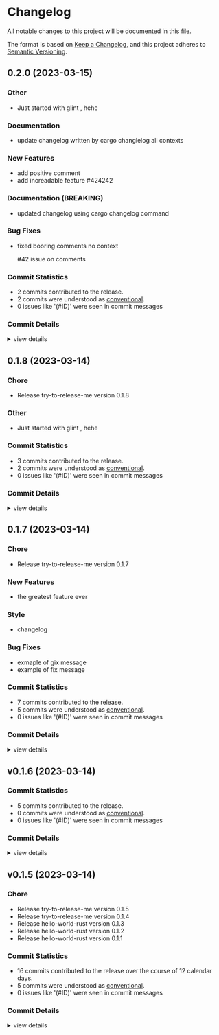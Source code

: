 # Changelog

All notable changes to this project will be documented in this file.

The format is based on [Keep a Changelog](https://keepachangelog.com/en/1.0.0/),
and this project adheres to [Semantic Versioning](https://semver.org/spec/v2.0.0.html).

## 0.2.0 (2023-03-15)

<csr-id-392aecd02928b5bc16672dcb0ece1a6b587bcea1/>

### Other

 - <csr-id-392aecd02928b5bc16672dcb0ece1a6b587bcea1/> Just started with glint , hehe

### Documentation

 - <csr-id-7d1b02902567e6928fa4bb2db907f06c9e803f56/> update changelog written by cargo changlelog
   all contexts

### New Features

 - <csr-id-ad3f63688c3109a4079a429fc876ac0f24b2c986/> add positive comment
 - <csr-id-1f92ced3ee44a3aac32c4f0c8fbb72018b31e906/> add increadable feature
   #424242

### Documentation (BREAKING)

 - <csr-id-c70f72390c480dc17785c76b1254c042b1c6ac56/> updated changelog using cargo changelog command

### Bug Fixes

 - <csr-id-8cf84c0fc9c80b23cf8a852d1845ca28c79a3880/> fixed booring comments
   no context
   
   #42 issue on comments

### Commit Statistics

<csr-read-only-do-not-edit/>

 - 2 commits contributed to the release.
 - 2 commits were understood as [conventional](https://www.conventionalcommits.org).
 - 0 issues like '(#ID)' were seen in commit messages

### Commit Details

<csr-read-only-do-not-edit/>

<details><summary>view details</summary>

 * **Uncategorized**
    - Update changelog written by cargo changlelog ([`7d1b029`](https://github.com/tanyagalkina/coverall/commit/7d1b02902567e6928fa4bb2db907f06c9e803f56))
    - Add increadable feature ([`1f92ced`](https://github.com/tanyagalkina/coverall/commit/1f92ced3ee44a3aac32c4f0c8fbb72018b31e906))
</details>

## 0.1.8 (2023-03-14)

<csr-id-6ec14f09b43c9151140ac972d1c335ec26b46839/>
<csr-id-392aecd02928b5bc16672dcb0ece1a6b587bcea1/>

### Chore

 - <csr-id-6ec14f09b43c9151140ac972d1c335ec26b46839/> Release try-to-release-me version 0.1.8

### Other

 - <csr-id-392aecd02928b5bc16672dcb0ece1a6b587bcea1/> Just started with glint , hehe

### Commit Statistics

<csr-read-only-do-not-edit/>

 - 3 commits contributed to the release.
 - 2 commits were understood as [conventional](https://www.conventionalcommits.org).
 - 0 issues like '(#ID)' were seen in commit messages

### Commit Details

<csr-read-only-do-not-edit/>

<details><summary>view details</summary>

 * **Uncategorized**
    - Release try-to-release-me version 0.1.8 ([`6ec14f0`](https://github.com/tanyagalkina/coverall/commit/6ec14f09b43c9151140ac972d1c335ec26b46839))
    - Hehe ([`f993e9d`](https://github.com/tanyagalkina/coverall/commit/f993e9d674526ca2610474aa1e7505114b3212d5))
    - Just started with glint , hehe ([`392aecd`](https://github.com/tanyagalkina/coverall/commit/392aecd02928b5bc16672dcb0ece1a6b587bcea1))
</details>

## 0.1.7 (2023-03-14)

<csr-id-ad9224079d42615c1e04472035be8f34a80462cf/>
<csr-id-46c761412ca7aa8abee4eb0223eab1ad90096c8f/>

### Chore

 - <csr-id-ad9224079d42615c1e04472035be8f34a80462cf/> Release try-to-release-me version 0.1.7

### New Features

 - <csr-id-9459a4d036addff939e920b540121e40272903d5/> the greatest feature ever

### Style

 - <csr-id-46c761412ca7aa8abee4eb0223eab1ad90096c8f/> changelog

### Bug Fixes

 - <csr-id-bcd582ed66b6a9f74b7f0811ba632017215bba7c/> exmaple of gix message
 - <csr-id-f2982e5dc0fe5f225c46964cef137b0ad887bb1b/> example of fix message

### Commit Statistics

<csr-read-only-do-not-edit/>

 - 7 commits contributed to the release.
 - 5 commits were understood as [conventional](https://www.conventionalcommits.org).
 - 0 issues like '(#ID)' were seen in commit messages

### Commit Details

<csr-read-only-do-not-edit/>

<details><summary>view details</summary>

 * **Uncategorized**
    - Bump try-to-release-me v0.1.7 ([`af5d677`](https://github.com/tanyagalkina/coverall/commit/af5d677e6e245dee60f424805937fccaab42d047))
    - Changelog ([`46c7614`](https://github.com/tanyagalkina/coverall/commit/46c761412ca7aa8abee4eb0223eab1ad90096c8f))
    - The greatest feature ever ([`9459a4d`](https://github.com/tanyagalkina/coverall/commit/9459a4d036addff939e920b540121e40272903d5))
    - Example of fix message ([`f2982e5`](https://github.com/tanyagalkina/coverall/commit/f2982e5dc0fe5f225c46964cef137b0ad887bb1b))
    - Release try-to-release-me version 0.1.7 ([`ad92240`](https://github.com/tanyagalkina/coverall/commit/ad9224079d42615c1e04472035be8f34a80462cf))
    - Exmaple of gix message ([`bcd582e`](https://github.com/tanyagalkina/coverall/commit/bcd582ed66b6a9f74b7f0811ba632017215bba7c))
    - Current vertion in manifest file is 0.1.6 ([`167c9d1`](https://github.com/tanyagalkina/coverall/commit/167c9d10f77fd0c8c6c48709040221e60374bf70))
</details>

## v0.1.6 (2023-03-14)

### Commit Statistics

<csr-read-only-do-not-edit/>

 - 5 commits contributed to the release.
 - 0 commits were understood as [conventional](https://www.conventionalcommits.org).
 - 0 issues like '(#ID)' were seen in commit messages

### Commit Details

<csr-read-only-do-not-edit/>

<details><summary>view details</summary>

 * **Uncategorized**
    - Adjusting changelogs prior to release of try-to-release-me v0.1.6 ([`2b272a8`](https://github.com/tanyagalkina/coverall/commit/2b272a81833f4d55cbb04fe6a61ae28b57a834fe))
    - Add changelog ([`225e81f`](https://github.com/tanyagalkina/coverall/commit/225e81fb3f9bd17673f82462aa7d4718dac918eb))
    - Comment ([`3fa56a1`](https://github.com/tanyagalkina/coverall/commit/3fa56a13350ea90fa7040d9976775a603b1891be))
    - Adjusting changelogs prior to release of try-to-release-me v0.1.6 ([`f00fa98`](https://github.com/tanyagalkina/coverall/commit/f00fa9895741e447f9db241e04880f1a3761e031))
    - Comment ([`249a054`](https://github.com/tanyagalkina/coverall/commit/249a054a40488864bf31d7832c47417afad53b69))
</details>

## v0.1.5 (2023-03-14)

<csr-id-6a1ddcc65f5c2793ce8e7f57b9f7d0458e2a2639/>
<csr-id-3229f7fa24b004893fc3a67a14a477c1933b066c/>
<csr-id-59980babf6cc4fb65bc0ec4c6a86fea1275f83a0/>
<csr-id-2064f29a71e263775a4f5a3833dbba24db925c5d/>
<csr-id-4c4050fd81b23503b8caba964d5203145a67d066/>

### Chore

 - <csr-id-6a1ddcc65f5c2793ce8e7f57b9f7d0458e2a2639/> Release try-to-release-me version 0.1.5
 - <csr-id-3229f7fa24b004893fc3a67a14a477c1933b066c/> Release try-to-release-me version 0.1.4
 - <csr-id-59980babf6cc4fb65bc0ec4c6a86fea1275f83a0/> Release hello-world-rust version 0.1.3
 - <csr-id-2064f29a71e263775a4f5a3833dbba24db925c5d/> Release hello-world-rust version 0.1.2
 - <csr-id-4c4050fd81b23503b8caba964d5203145a67d066/> Release hello-world-rust version 0.1.1

### Commit Statistics

<csr-read-only-do-not-edit/>

 - 16 commits contributed to the release over the course of 12 calendar days.
 - 5 commits were understood as [conventional](https://www.conventionalcommits.org).
 - 0 issues like '(#ID)' were seen in commit messages

### Commit Details

<csr-read-only-do-not-edit/>

<details><summary>view details</summary>

 * **Uncategorized**
    - Add comment to the test ([`2af60a3`](https://github.com/tanyagalkina/coverall/commit/2af60a384d786376f9cbf0695e08f766d0c4072d))
    - Release try-to-release-me version 0.1.5 ([`6a1ddcc`](https://github.com/tanyagalkina/coverall/commit/6a1ddcc65f5c2793ce8e7f57b9f7d0458e2a2639))
    - License ([`8e30754`](https://github.com/tanyagalkina/coverall/commit/8e307548f2857f8119abfe639c7966c3b0157834))
    - Release try-to-release-me version 0.1.4 ([`3229f7f`](https://github.com/tanyagalkina/coverall/commit/3229f7fa24b004893fc3a67a14a477c1933b066c))
    - Renamed try crate ([`179037a`](https://github.com/tanyagalkina/coverall/commit/179037a451e0afe7bef5d38f3c01ef267c8842b5))
    - Release hello-world-rust version 0.1.3 ([`59980ba`](https://github.com/tanyagalkina/coverall/commit/59980babf6cc4fb65bc0ec4c6a86fea1275f83a0))
    - Cargo manifest ([`3a7d063`](https://github.com/tanyagalkina/coverall/commit/3a7d063471e3a55ee2a5e8a198e226ab8ca19183))
    - Release hello-world-rust version 0.1.2 ([`2064f29`](https://github.com/tanyagalkina/coverall/commit/2064f29a71e263775a4f5a3833dbba24db925c5d))
    - Release hello-world-rust version 0.1.1 ([`4c4050f`](https://github.com/tanyagalkina/coverall/commit/4c4050fd81b23503b8caba964d5203145a67d066))
    - Cargo manifest ([`5778f58`](https://github.com/tanyagalkina/coverall/commit/5778f58ac81f06e24675ba7f49779197e50a1789))
    - Cargo manifest ([`3fb91fb`](https://github.com/tanyagalkina/coverall/commit/3fb91fb02b5e92e9837e72898813369f4b913d75))
    - License ([`374d15c`](https://github.com/tanyagalkina/coverall/commit/374d15c011684223fc2a88ef6ea64da518ca22e0))
    - Description ([`eac93ca`](https://github.com/tanyagalkina/coverall/commit/eac93ca1d58680b9c162a2973f151997f643625a))
    - Cargo file ([`205e2c5`](https://github.com/tanyagalkina/coverall/commit/205e2c5c921aca4dd869f0375dab1e5e3a37ea77))
    - Gitignore ([`cab411e`](https://github.com/tanyagalkina/coverall/commit/cab411ebfa1d2020c511b0030b0fca62c194ce6e))
    - [INIT] ([`c6b5724`](https://github.com/tanyagalkina/coverall/commit/c6b572405805bf2ed85bf21281fc0b23ee3f5d1e))
</details>


